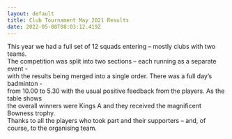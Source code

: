 ```yaml
---
layout: default
title: Club Tournament May 2021 Results
date: 2022-05-08T08:03:12.419Z
---
```



<!--StartFragment-->

This year we had a full set of 12 squads entering – mostly clubs with two teams.\
The competition was split into two sections – each running as a separate event -\
with the results being merged into a single order. There was a full day’s badminton -\
from 10.00 to 5.30 with the usual positive feedback from the players. As the table shows\
the overall winners were Kings A and they received the magnificent Bowness trophy.\
Thanks to all the players who took part and their supporters – and, of course, to the organising team.

<!--EndFragment-->